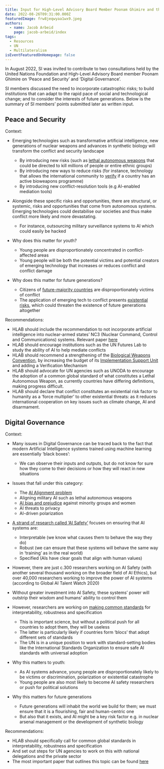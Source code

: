 ```yaml
---
title: Input for High-Level Advisory Board Member Poonam Ghimire and the UN Foundation
date: 2022-08-26T09:31:00.000Z
featuredImage: frw8jeqwyaa1wx9.jpeg
authors:
  - name: Jacob Arbeid
    page: jacob-arbeid/index
tags:
  - Resources
  - UN
  - Multilateralism
isEventFeaturedOnHomepage: false
---
```

In August 2022, SI was invited to contribute to two consultations held by the United Nations Foundation and High-Level Advisory Board member Poonam Ghimire on ‘Peace and Security’ and ‘Digital Governance’. 

SI members discussed the need to incorporate catastrophic risks; to build institutions that can adapt to the rapid pace of social and technological change; and to consider the interests of future generations. Below is the summary of SI members’ points submitted later as written input.

## Peace and Security

Context:

* Emerging technologies such as transformative artificial intelligence, new generations of nuclear weapons and advances in synthetic biology will transform the conflict and security landscape

  * By introducing new risks (such as [lethal autonomous weapons](https://futureoflife.org/lethal-autonomous-weapons-systems/) that could be directed to kill millions of people or entire ethnic groups)
  * By introducing new ways to reduce risks (for instance, technology that allows the international community to [verify](http://www.vertic.org/media/assets/TV/TV89.pdf) if a country has an active bioweapons programme)
  * By introducing new conflict-resolution tools (e.g AI-enabled mediation tools)

* Alongside these specific risks and opportunities, there are structural, or systemic, risks and opportunities that come from autonomous systems. Emerging technologies could destabilise our societies and thus make conflict more likely and more devastating.

    * For instance, outsourcing military surveillance systems to AI which could easily be hacked

* Why does this matter for youth?

    * Young people are disproportionately concentrated in conflict-affected areas
    * Young people will be both the potential victims and potential creators of emerging technology that increases or reduces conflict and conflict damage

* Why does this matter for future generations?

    * Citizens of [future-majority countries](https://unfoundation.org/our-common-agenda/population-futures-report/) are disproportionately victims of conflict
    * The application of emerging tech to conflict presents [existential risks](https://futureoflife.org/background/existential-risk/), which could threaten the existence of future generations altogether

Recommendations:

* HLAB should include the recommendation to not incorporate artificial intelligence into nuclear-armed states’ NC3 (Nuclear Command, Control and Communications) systems. Relevant paper [here](https://www.cser.ac.uk/media/uploads/files/Avin_Amadae_Autonomy_and_machine_learning_at_the_interface_of_nuclear_weapons_computers_and_people.pdf)
* HLAB should encourage institutions such as the UN Futures Lab to study the ability of AI to help mediate conflicts
* HLAB should recommend a strengthening of the [Biological Weapons Convention](https://www.nti.org/analysis/articles/biological-weapons-convention/), by increasing the budget of its [Implementation Support Unit](https://www.un.org/disarmament/biological-weapons/implementation-support-unit/) and adding a Verification Mechanism
* HLAB should advocate for UN agencies such as UNODA to encourage the adoption of a common global standard of what constitutes a Lethal Autonomous Weapon, as currently countries have differing definitions, making progress difficult.
* HLAB should declare that conflict constitutes an existential risk factor to humanity as a ‘force multiplier’ to other existential threats: as it reduces international cooperation on key issues such as climate change, AI and disarmament.

## **Digital Governance**

Context:

* Many issues in Digital Governance can be traced back to the fact that modern Artificial Intelligence systems trained using machine learning are essentially ‘black boxes’:

    * We can observe their inputs and outputs, but do not know for sure how they come to their decisions or how they will react in new situations

* Issues that fall under this category:

    * The [AI Alignment problem](https://brianchristian.org/the-alignment-problem/)
    * Aligning military AI such as lethal autonomous weapons 
    * [AI bias and prejudice](https://partnershiponai.org/program/inclusive-research-design/) against minority groups and women
    * AI threats to privacy
    * AI-driven polarization 

* [A strand of research called ‘AI Safety’](https://cset.georgetown.edu/wp-content/uploads/CSET-Key-Concepts-in-AI-Safety-An-Overview.pdf) focuses on ensuring that AI systems are: 

    * Interpretable (we know what causes them to behave the way they do)
    * Robust (we can ensure that these systems will behave the same way in ‘training’ as in the real world)
    * Specified (AIs have clear goals that align with human values)

* However, there are just c.300 researchers working on AI Safety (with another several thousand working on the broader field of AI Ethics), but over 40,000 researchers working to improve the power of AI systems (according to Global AI Talent Watch 2020)

* Without greater investment into AI Safety, these systems’ power will outstrip their wisdom and humans’ ability to control them

* However, researchers are working on [making common standards](https://www.fhi.ox.ac.uk/wp-content/uploads/Standards_-FHI-Technical-Report.pdf) for interpretability, robustness and specification

    * This is important science, but without a political push for all countries to adopt them, they will be useless
    * The latter is particularly likely if countries form ‘blocs’ that adopt different sets of standards
    * The UN is in a unique position to work with standard-setting bodies like the International Standards Organization to ensure safe AI standards with universal adoption

* Why this matters to youth:

    * As AI systems advance, young people are disproportionately likely to be victims or discrimination, polarization or existential catastrophe
    * Young people are also most likely to become AI safety researchers or push for political solutions

* Why this matters for future generations

    * Future generations will inhabit the world we build for them; we must ensure that it is a flourishing, fair and human-centric one
    * But also that it exists, and AI might be a key risk factor e.g. in nuclear arsenal management or the development of synthetic biology

Recommendations:

* HLAB should specifically call for common global standards in interpretability, robustness and specification 
* And set out steps for UN agencies to work on this with national delegations and the private sector
* The most important paper that outlines this topic can be found [here](https://www.fhi.ox.ac.uk/wp-content/uploads/Standards_-FHI-Technical-Report.pdf)
